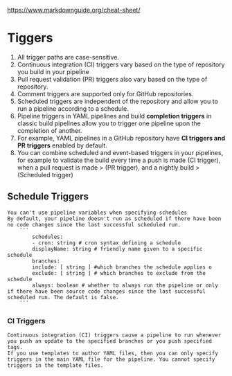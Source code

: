 https://www.markdownguide.org/cheat-sheet/
# Tiggers
1. All trigger paths are case-sensitive.
2. Continuous integration (CI) triggers vary based on the type of repository you build in your pipeline
3. Pull request validation (PR) triggers also vary based on the type of repository.
4. Comment triggers are supported only for GitHub repositories.
5. Scheduled triggers are independent of the repository and allow you to run a pipeline according to a schedule.
6.  Pipeline triggers in YAML pipelines and build **completion triggers**  in classic build pipelines allow you to trigger one pipeline upon the completion of another.
7.  For example, YAML pipelines in a GitHub repository have **CI triggers and PR triggers** enabled by default.
8.  You can combine scheduled and event-based triggers in your pipelines, for example to validate the build every time a push is made (CI trigger), when a pull request is made > (PR trigger), and a nightly build > (Scheduled trigger)

## Schedule Triggers
    You can't use pipeline variables when specifying schedules
    By default, your pipeline doesn't run as scheduled if there have been no code changes since the last successful scheduled run.
        ```
            schedules:
            - cron: string # cron syntax defining a schedule
            displayName: string # friendly name given to a specific schedule
            branches:
            include: [ string ] #which branches the schedule applies o
            exclude: [ string ] # which branches to exclude from the schedule
            always: boolean # whether to always run the pipeline or only if there have been source code changes since the last successful scheduled run. The default is false.
        ```
### CI Triggers
    Continuous integration (CI) triggers cause a pipeline to run whenever you push an update to the specified branches or you push specified tags.
    If you use templates to author YAML files, then you can only specify triggers in the main YAML file for the pipeline. You cannot specify triggers in the template files.
